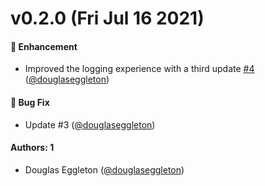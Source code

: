# v0.2.0 (Fri Jul 16 2021)

#### 🚀 Enhancement

- Improved the logging experience with a third update [#4](https://github.com/douglaseggleton/release/pull/4) ([@douglaseggleton](https://github.com/douglaseggleton))

#### 🐛 Bug Fix

- Update #3 ([@douglaseggleton](https://github.com/douglaseggleton))

#### Authors: 1

- Douglas Eggleton ([@douglaseggleton](https://github.com/douglaseggleton))
